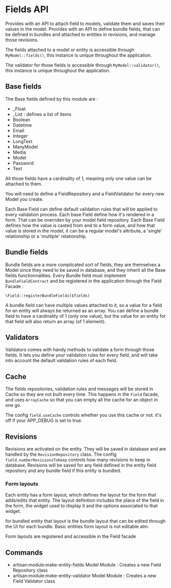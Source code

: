 # Fields API

Provides with an API to attach field to models, validate them and saves their values in the model.
Provides with an API to define bundle fields, that can be defined in bundles and attached to entities in revisions, and manage those revisions.

The fields attached to a model or entity is accessible through `MyModel::fields()`, this instance is unique throughout the application.

The validator for those fields is accessible through `MyModel::validator()`, this instance is unique throughout the application.

## Base fields

The Base fields defined by this module are :

- \_Float
- \_List : defines a list of items
- Boolean
- Datetime
- Email
- Integer
- LongText
- ManyModel
- Media
- Model
- Password
- Text

All those fields have a cardinality of 1, meaning only one value can be attached to them.

You will need to define a FieldRepository and a FieldValidator for every new Model you create.

Each Base Field can define default validation rules that will be applied to every validation process.
Each base Field define how it's rendered in a form. That can be overriden by your model field repository.
Each Base Field defines how the value is casted from and to a form value, and how that value is stored in the model, it can be a regular model's attribute, a 'single' relationship or a 'multiple' relationship.

## Bundle fields

Bundle fields are a more complicated sort of fields, they are themselves a Model since they need to be saved in database, and they inherit all the Base fields functionnalities.
Every Bundle field must implement `BundleFieldContract` and be registered in the application through the Field Facade :

`\Field::registerBundleFields($fields)`

A bundle field can have multiple values attached to it, so a value for a field for an entity will always be returned as an array.
You can define a bundle field to have a cardinality of 1 (only one value), but the value for an entity for that field will also return an array (of 1 element).

## Validators

Validators comes with handy methods to validate a form through those fields. It lets you define your validation rules for every field, and will take into account the default validation rules of each field.

## Cache

The fields repositories, validation rules and messages will be stored in Cache so they are not built every time.
This happens in the `Field` facade, and uses `ArrayCache` so that you can empty all the cache for an object in one go.

The config `field.useCache` controls whether you use this cache or not. it's off if your APP_DEBUG is set to true.

## Revisions

Revisions are activated on the entity.
They will be saved in database and are handled by the `RevisionRepository` class.
The config `field.numberRevisionsToKeep` controls how many revisions to keep in database.
Revisions will be saved for any field defined in the entity field repository and any bundle field if this entity is bundled.

### Form layouts

Each entity has a form layout, which defines the layout for the form that adds/edits that entity. The layout definition includes the place of the field in the form, the widget used to display it and the options associated to that widget.

for bundled entity that layout is the bundle layout that can be edited through the UI for each bundle.
Basic entities form layout is not editable atm.

Form layouts are registered and accessible in the Field facade 

## Commands

- artisan:module:make-entity-fields Model Module : Creates a new Field Repository class
- artisan:module:make-entity-validator Model Module : Creates a new Field Validator class